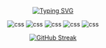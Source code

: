 <div align="center">

  [![Typing SVG](https://readme-typing-svg.demolab.com?font=Fira+Code&pause=1000&center=true&vCenter=true&random=true&width=435&lines=Java+Dev;Penetration+Tester;Learning+HTML+%2B+Python)](https://git.io/typing-svg)

  <img src="https://img.shields.io/badge/Knows-Java-blue?logo=openmediavault&logoColor=blueg&color=blue" alt="css">
  
  <img src="https://img.shields.io/badge/Knows-Linux-blue?logo=linux&logoColor=orange&color=orange" alt="css">

  <img src="https://img.shields.io/badge/Knows-Kali-blue?logo=kalilinux&logoColor=yellow&color=yellow" alt="css">

  <img src="https://img.shields.io/badge/Knows-Java-blue?logo=openmediavault&logoColor=blueg&color=red" alt="css">
 
  <img src="https://img.shields.io/badge/Knows-Docker-blue?logo=docker&logoColor=blueg&color=blue" alt="css">

  
  
  [![GitHub Streak](http://github-readme-streak-stats.herokuapp.com?user=fear-itself&theme=dark&background=000000)](https://git.io/streak-stats)

</div>
